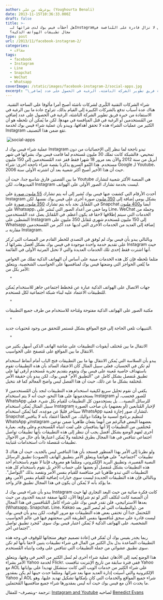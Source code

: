```yaml
---
author: يوغرطة بن علي (Youghourta Benali)
date: 2013-11-15T10:36:33.000Z
draft: false
title: >-
  هل أخطأت فيس بوك لدى شرائها لـInstagram؟ وهل لا تزال قادرة على المُنافسة في
  مجال تطبيقات الهواتف الذكية؟
type: post
url: /2013/11/facebook-instagram-2/
categories:
  - مقالات
tags:
  - facebook
  - Instagram
  - Line
  - Snapchat
  - WeChat
  - Whatsapp
coverImage: /static/images/facebook-instagram-2/social-apps.jpg
excerpt: "\_شراء الشركات التقنية الكُبرى لشركات ناشئة أصبح أمرا مألوفا على الساحة التقنية. هناك عدة أسباب تدفع بالشركات الكبيرة إلى القيام بذلك، تتراوح عادة ما بين الرغبة في الاستفادة من خبرة فريق تطوير الشركة الناشئة، الرغبة في الحصول على عدد إضافي"
---
```

 شراء الشركات التقنية الكُبرى لشركات ناشئة أصبح أمرا مألوفا على الساحة التقنية. هناك عدة أسباب تدفع بالشركات الكبيرة إلى القيام بذلك، تتراوح عادة ما بين الرغبة في الاستفادة من خبرة فريق تطوير الشركة الناشئة، الرغبة في الحصول على عدد إضافي من المُستخدمين أو الرغبة في قتل المنافسة في مهدها. لكن ما يُمكن أن نلحظه هو أن الكثير من عمليات الشراء هذه لا تحقق أهدافها، ويبدو بأن عملية شراء فيس بوك لخدمة Instagram تقع ضمن هذا التصنيف.

 ![social-apps](/static/images/facebook-instagram-2/social-apps.jpg)

عملية شراء فيس بوك لـ Instagram تبدو ناجحة لما ننظر إلى الإحصائيات من دون تمحيص، فالشبكة كانت تملك 30 مليون مُستخدم لما قامت فيس بوك بشرائها في شهر أبريل من سنة 2012 والآن بعد مرور 18 شهرا فقط قفز عدد المُستخدمين إلى 150 مليون مستخدم. هذا النُمو السريع يذكرنا بقصة شراء ناجحة أخرى: شراء Google لـ Youtube، حيث أن هذا الأخير أصبح أكثر شعبية بعد أن اشترته الأولى سنة 2006.

ما بين القصتين فارق شاسع جدا، حيث أن Youtube هي المنصة الأكثر شعبية لتشارك الفيديوهات، لكن Instagram ليست بخدمة تشارك الصور الأولى على الهواتف.

أحدث الأرقام التي كشفت عنها فيس بوك تُشير إلى أنه يتم تشارك [55 مليون صورة](http://instagram.com/press/#) على Instagram بشكل يومي إضافة إلى [350 مليون](http://www.businessinsider.com/facebook-350-million-photos-each-day-2013-9) صورة أخرى على فيس بوك نفسها. لكن في المُقابل نجد بأنه يتم تشارك [350 مليون صورة](http://techcrunch.com/2013/09/09/snapchat-now-sees-350m-photos-shared-daily-up-from-200m-in-june/) على Snapchat أيضا و[400 مليون](https://twitter.com/jankoum/status/394259718606053376) على Whatsapp، وما خفي من أعداد الصور التي تُنشر على Line، WeChat وجملة من الخدمات التي سيتم إطلاقها لاحقا قد يكون أعظم. في المُقابل يصل عدد المُستخدمين النشطين على Instagram إلى 150 مليون مُستخدم شهري مُقابل 350 مليون على Whatsapp إضافة إلى العديد من الخدمات الأخرى التي لديها عدد أكبر من المُستخدمين مقارنة بـ Instagram.

وبالتالي يبدو بأن فيس بوك لم تُوفق في التصدي للخطر القادم من المنصات التي تُركز على تقديم خدمة واحدة موجودة في فيس بوك بشكل أفضل بشرائها لـ Instagram حيث أنها اشترت فقط إحدى تلك الخدمات العديدة والتي لا تحتل المرتبة الأولى في القائمة.

مثلما نلحظه فإن كل هذه الخدمات مبنية على أساس أن الهواتف الذكية تملك من الخواص ما يُلغي الحواجز التي وضعتها فيس بوك لمنافسيها على الحواسيب الشخصية، ويتعلق الأمر بكل من:

~~~
  * 
~~~

جهات الاتصال على الهواتف الذكية عبارة عن مُخطط اجتماعي جاهز للاستخدام يُمكن للتطبيقات الاعتماد عليه لبناء شبكة اجتماعية لكل مُستخدم.

~~~
  * 
~~~

مكتبة الصور على الهواتف الذكية مفتوحة ومُتاحة للاستخدام من طرف جميع التطبيقات

~~~
  * 
~~~

التنبيهات تلغي الحاجة إلى فتح المواقع بشكل مُستمر للتحقق من وجود مُحتويات جديد.

~~~
  * 
~~~

الانتقال ما بين مُختلف أيقونات التطبيقات على شاشة الهاتف الذكي أسهل بكثير من الانتقال ما بين المواقع على مُتصفح على الحواسيب.

يبدو بأن السلاسة التي يُمكن الانتقال بها ما بين التطبيقات فتح الباب أمام أنماط استخدام لم تكن في الحسبان، فعلى سبيل المثال كان الاعتقاد السائد بأن هذه التطبيقات تقوم باستهداف خاصية مُعينة على فيس بوك وتقوم بتقديم تجربة مُستخدم أرقى لها على تطبيق مُنفصل بشكل كامل عن "التطبيق الأم" فيس بوك، لكن يبدو بأن حقيقة الأمر مُختلفة بشكل ما عن ذلك، حيث أن هذا الفصل ليس واضح المعالم كما قد نتخيل.

يكفي أن نقوم تحليل سريع لكيفية استخدام هذه التطبيقات لنجد بأن المُستخدمين لا يستخدمونها على هذا النحو، حيث أنه لا يتم استخدام Instagram للصور فحسب، أو WhatsApp للرسائل النصية،... بل يستخدمون كل التطبيقات للقيام بكل شيء. فعلى سبيل المثال يُمكن استخدام Instagram لإخبار المُتابعين (أو بعضهم) بأن صاحب الصورة سيتأخر قليلا عن موعده، كما يُمكن استخدام WhatsApp لتشارك صور إجازة مُعنية، Snapchat لتنظيم برنامج أمسية ما وهكذا دواليك. من الخطأ اعتقاد بأنه لا ينافس WhatsApp وinstagram بعضهما البعض فبالرغم من أنهما يقعان ظاهريا ضمن نوعين مُختلفين من التطبيقات إلا أنها يتنافسان على لفت انتباه المُستخدم وعلى وقته. بعبارة أخرى لفهم الوضع بشكل أفضل يجب أن ننظر إلى هذه التطبيقات بأنها تطبيقات تواصل اجتماعي تتنافس في هذا المجال بطرق مُختلفة ولا يُمكن اعتبارها بأي حال من الأحوال تطبيقات مُنفصلة ذات استخدامات مُتباينة.

ولو نظرنا إلى الأمر بهذا المنظور فسنجد بأن هذا التنافس ليس بالجديد، حيث أن هناك 3 تطبيقات "اجتماعية" على هواتفنا ويتعلق الأمر بتطبيق الهاتف (الصوت) تطبيق الرسائل النصية القصيرة، وتطبيق البريد الإلكتروني، ومثلما هو معروف فإننا لا نقوم باستخدام أحد هذه التطبيقات بشكل مُنفصل أو بعضها على حساب الآخر بل نقوم باستخدام كل هذه التطبيقات التي تبدو ظاهريا غير متنافسة للقيام بنفس الأمر ونقصد بذلك "التواصل". وبالتالي فإن هذه التطبيقات الجديدة ليست سوى خيارات إضافية للقيام بنفس الأمر، وهو ما يؤكد بأنه لا يُمكن أن يكون في هذا المجال تطبيق فائز واحد.

يبدو بأن شراء فيس بوك لـ Instagram كانت فكرة صائبة من حيث البعد التجاري لها حيث أن المنصة كانت لتكلف أكثر لو تم شراؤها الآن، لكنها صفقة عديمة الجدوى من حيث بعدها الاستراتيجي، فلن تقدر فيس بوك على شراء كامل المُنافسين في هذا المجال (Whatsapp، Snapchat، Line، Kakao والتطبيقات التي لم تُبصر النور بعد). من المُحتمل جدا أن تختفي بعض هذه التطبيقات مع مرور الوقت، لكن يبدو بأن فيس بوك ليست قادرة على سحق مُنافسيها بنفس الطريقة التي سحقتهم فيها في عالم الحواسيب الشخصية. على الهواتف الذكية لا يُمكن اعتبار فيس بوك سوى "مُجرد تطبيق تواصل اجتماعي آخر".

ربما يجدر بفيس بوك أن تُفكر في إعادة تصميم جوهر منتجاتها للوقوف في وجه هذه التطبيقات الصاعدة بدل بذل الكثير من المال في شراء تطبيقات يتبين لاحقا بأنها لم تكن سوى تطبيق عشوائي من جملة التطبيقات التي تتنافس على وقت وانتباه المُستخدم.

هذا الوضع يُعيد إلى الأذهان عملية شراء أخرى لم تُسل الكثير من الحبر في وقتها، ويتعلق الأمر بشراء Yahoo لخدمة Flickr. ففي فترة سابقة من تاريخ الإنترنت تنافست Yahoo مع AOL على شراء الكثير من خدمات الويب التي كانت ستشكل تهديدا على بواباتها الإلكترونية والتي أسيئت إدارة العديد منها بعد شرائها. ومثلما حدث حينها لم يكن بمقدور Yahoo أو AOL شراء جميع المواقع والخدمات التي كان بإمكانها تشكيل تهديد عليها، وهو ما يحدث الآن مع فيس بوك حيث أنه ليس بمقدورها شراء جميع منافسيها المُحتملين.

ترجمة -وبتصرف- للمقال: [Instagram and Youtube](http://ben-evans.com/benedictevans/2013/11/10/instagram-and-youtube) لصاحبه [Benedict Evans](https://twitter.com/BenedictEvans)
